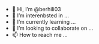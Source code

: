 - 👋 Hi, I’m @berhili03
- 👀 I’m interenbsted in ...
- 🌱 I’m currently learning ...
- 💞️ I’m looking to collaborate on ...
- 📫 How to reach me ...

<!---
berhili03/berhili03 is a ✨ special ✨ repository because its `README.md` (this file) appears on your GitHub profile.
You can click the Preview link to take a look at your changes.
--->
